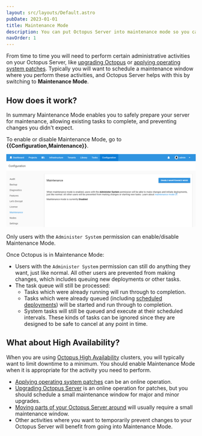 ```yaml
---
layout: src/layouts/Default.astro
pubDate: 2023-01-01
title: Maintenance Mode
description: You can put Octopus Server into maintenance mode so you can safely perform server maintenance or other administrative activities.
navOrder: 1
---
```


From time to time you will need to perform certain administrative activities on your Octopus Server, like [upgrading Octopus](/docs/administration/upgrading/) or [applying operating system patches](/docs/administration/managing-infrastructure/applying-operating-system-upgrades/). Typically you will want to schedule a maintenance window where you perform these activities, and Octopus Server helps with this by switching to **Maintenance Mode**.

## How does it work?

In summary Maintenance Mode enables you to safely prepare your server for maintenance, allowing existing tasks to complete, and preventing changes you didn't expect.

To enable or disable Maintenance Mode, go to **{{Configuration,Maintenance}}**.

![Maintenance Mode Configuration](images/maintenance-mode.png "width=500")

Only users with the `Administer System` permission can enable/disable Maintenance Mode.

Once Octopus is in Maintenance Mode:

- Users with the `Administer System` permission can still do anything they want, just like normal. All other users are prevented from making changes, which includes queuing new deployments or other tasks.
- The task queue will still be processed:
  - Tasks which were already running will run through to completion.
  - Tasks which were already queued (including [scheduled deployments](/docs/releases/index.md#scheduling-a-deployment)) will be started and run through to completion.
  - System tasks will still be queued and execute at their scheduled intervals. These kinds of tasks can be ignored since they are designed to be safe to cancel at any point in time.

## What about High Availability?

When you are using [Octopus High Availability](/docs/administration/high-availability/) clusters, you will typically want to limit downtime to a minimum. You should enable Maintenance Mode when it is appropriate for the activity you need to perform.

- [Applying operating system patches](/docs/administration/managing-infrastructure/applying-operating-system-upgrades/) can be an online operation.
- [Upgrading Octopus Server](/docs/administration/upgrading/) is an online operation for patches, but you should schedule a small maintenance window for major and minor upgrades.
- [Moving parts of your Octopus Server around](/docs/administration/managing-infrastructure/moving-your-octopus/) will usually require a small maintenance window.
- Other activities where you want to temporarily prevent changes to your Octopus Server will benefit from going into Maintenance Mode.
